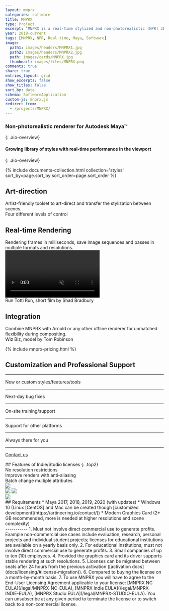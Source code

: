 ```yaml
---
layout: mnprx
categories: software
title: MNPRX
type: Project
excerpt: "MNPRX is a real-time stylized and non-photorealistic (NPR) 3D rendering plugin for Autodesk Maya, including watercolor, cutout, hatching and frayed edges."
year: 2018-current
tags: [MNPRX, NPR, Real-time, Maya, Software]
image:
  path1: images/headers/MNPRX1.jpg
  path2: images/headers/MNPRX2.jpg
  path: images/cards/MNPRX.jpg
  thumbnail: images/tiles/MNPRX.png
comments: true
share: true
entries_layout: grid
show_excerpts: false
show_titles: false
sort_by: date
schema: SoftwareApplication
custom-js: mnprx.js
redirect_from:
  - /projects/MNPRX/
---
```

### Non-photorealistic renderer for Autodesk Maya&trade;
{: .aio-overview}

#### Growing library of styles with real-time performance in the viewport
{: .aio-overview}

<div class="aio-overview" markdown="1">

<div class="flex-grid">
  {% include documents-collection.html collection='styles' sort_by=page.sort_by sort_order=page.sort_order %}
</div>

## Art-direction
<div class="aio-section mnprx-art-direction full-width">
<div class="aio-section-transparent-box" markdown="1">
Artist-friendly toolset to art-direct and transfer the stylization between scenes.
</div>
<div class="overview-image-caption"><span>Four different levels of control</span></div>
</div>



## Real-time Rendering
<div class="aio-section full-width">
<div class="aio-section-transparent-box" markdown="1">
Rendering frames in milliseconds, save image sequences and passes in multiple formats and resolutions.
</div>
  <div class="background-video">
    <video autoplay loop muted playsinline>
      <source src="/images/MNPRX/real-time.mp4" type="video/mp4">
    </video>
  </div>
  <div class="overview-image-caption"><span>Run Totti Run, short film by Shad Bradbury</span></div>
</div>


## Integration
<div class="aio-section mnprx-integration full-width">
<div class="aio-section-transparent-box" markdown="1">
Combine MNPRX with Arnold or any other offline renderer for unmatched flexibility during compositing.
</div>
<div class="overview-image-caption"><span>Wiz Biz, model by Tom Robinson</span></div>
</div>


<!-- If you want a quick **introduction**, please watch our founder introduce the **motivation behind MNPRX** in 6 minutes at [**_SIGGRAPH's Real-Time Live!_**](https://youtu.be/hpuEdXn_M0Q?t=3214) in 2017, it can't get more real than that. Since then, MNPRX has **continued to evolve** and now supports **multiple stylizations** with various **new features**.-->

<!-- Pricing section -->
{% include mnprx-pricing.html %}


<!-- Customization -->
<section id="aio-customization">
<div class="customization-table" markdown="1">
<i class="fas fa-pencil-paintbrush fa-3x"></i>

## Customization and Professional Support

---

New or custom styles/features/tools

---

Next-day bug fixes

---

On-site training/support

---

Support for other platforms

---

Always there for you

---

<a class="btn btn--aio btn-link" href="https://artineering.io/contact/">Contact us</a>
</div>

</section>

<section markdown="1">
<!-- Comparison -->
## Features of Indie/Studio licenses
{: .top2}

<!-- Fancybox Lightbox http://fancyapps.com/fancybox/3/docs/#options -->
<script src="https://cdn.jsdelivr.net/npm/jquery@3.4.1/dist/jquery.min.js"></script>

<link rel="stylesheet" href="https://cdn.jsdelivr.net/gh/fancyapps/fancybox@3.5.7/dist/jquery.fancybox.min.css" />
<script src="https://cdn.jsdelivr.net/gh/fancyapps/fancybox@3.5.7/dist/jquery.fancybox.min.js"></script>

<!-- Comparison header text -->
<div class="license-comparison " markdown="1">
<!-- TODO: Make this markdown by styling p element-->
<div class="comparison-text"> No resolution restrictions </div>
<div class="comparison-text"> Improve renders with anti-aliasing </div>
<div class="comparison-text"> Batch change multiple attributes </div>

</div>

<!-- Comparison images -->
<div class="license-comparison ">

<div class="comparison-img">
<a><img src="/images/MNPRX/resolution-comparison.png"></a>
</div>

<div class="comparison-img">
<div id="container1" style="margin: 0 auto">
  <!-- The before image is first -->
  <img src="/images/MNPRX/comparison/no-AA-copy.png" class="pull-center"/>
  <!-- The after image is last -->
  <img src="/images/MNPRX/comparison/TAA-copy.png" class="pull-center"/>
</div>
</div>

<div class="comparison-img">
<a><img src="/images/MNPRX/bulk-attribute-thumb.png"></a>
</div>

</div>

</section><!-- end license-comparison -->

<div class="aio-requirements" markdown="1">
## Requirements
* Maya 2017, 2018, 2019, 2020 (with updates)
* Windows 10 (Linux [CentOS] and Mac can be created though [customized development](https://artineering.io/contact/))
* Modern Graphics Card (2+ GB recommended, more is needed at higher resolutions and scene complexity)
</div>

<!-- footprint -->
<div id="footprint" markdown="1">
-----------
1. Must not involve direct commercial use to generate profits. Example non-commercial use cases include evaluation, research, personal projects and individual student projects; licenses for educational institutions are available on a yearly basis only.
2. For educational institutions; must not involve direct commercial use to generate profits.
3. Small companies of up to ten (10) employees.
4. Provided the graphics card and its driver supports stable rendering at such resolutions.
5. Licenses can be migrated between seats after 24 hours from the previous activation ([activation docs](docs/licensing/#license-migration)).
6. Compared to buying the license on a month-by-month basis.
7. To use MNPRX you will have to agree to the End-User Licensing Agreement applicable to your license: [MNPRX NC EULA](/legal/MNPRX-NC-EULA), [MNPRX Indie EULA](/legal/MNPRX-INDIE-EULA), [MNPRX Studio EULA](/legal/MNPRX-STUDIO-EULA). You can unsubscribe at any given period to terminate the license or to switch back to a non-commercial license.
</div>
